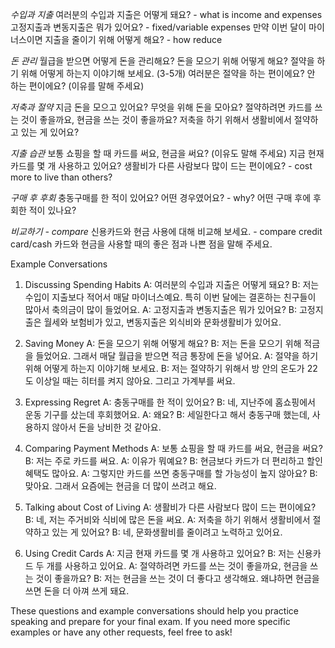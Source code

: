 _수입과 지출_
여러분의 수입과 지출은 어떻게 돼요? - what is income and expenses
고정지출과 변동지출은 뭐가 있어요? - fixed/variable expenses
만약 이번 달이 마이너스이면 지출을 줄이기 위해 어떻게 해요? - how reduce

_돈 관리_
월급을 받으면 어떻게 돈을 관리해요?
돈을 모으기 위해 어떻게 해요?
절약을 하기 위해 어떻게 하는지 이야기해 보세요. (3-5개)
여러분은 절약을 하는 편이에요? 안 하는 편이에요? (이유를 말해 주세요)

_저축과 절약_
지금 돈을 모으고 있어요? 무엇을 위해 돈을 모아요?
절약하려면 카드를 쓰는 것이 좋을까요, 현금을 쓰는 것이 좋을까요?
저축을 하기 위해서 생활비에서 절약하고 있는 게 있어요?

_지출 습관_
보통 쇼핑을 할 때 카드를 써요, 현금을 써요? (이유도 말해 주세요)
지금 현재 카드를 몇 개 사용하고 있어요?
생활비가 다른 사람보다 많이 드는 편이에요? - cost more to live than others?

_구매 후 후회_
충동구매를 한 적이 있어요? 어떤 경우였어요? - why?
어떤 구매 후에 후회한 적이 있나요?

_비교하기 - compare_
신용카드와 현금 사용에 대해 비교해 보세요. - compare credit card/cash
카드와 현금을 사용할 때의 좋은 점과 나쁜 점을 말해 주세요.

Example Conversations

1. Discussing Spending Habits
   A: 여러분의 수입과 지출은 어떻게 돼요?
   B: 저는 수입이 지출보다 적어서 매달 마이너스예요. 특히 이번 달에는 결혼하는 친구들이 많아서 축의금이 많이 들었어요.
   A: 고정지출과 변동지출은 뭐가 있어요?
   B: 고정지출은 월세와 보험비가 있고, 변동지출은 외식비와 문화생활비가 있어요.

2. Saving Money
   A: 돈을 모으기 위해 어떻게 해요?
   B: 저는 돈을 모으기 위해 적금을 들었어요. 그래서 매달 월급을 받으면 적금 통장에 돈을 넣어요.
   A: 절약을 하기 위해 어떻게 하는지 이야기해 보세요.
   B: 저는 절약하기 위해서 방 안의 온도가 22도 이상일 때는 히터를 켜지 않아요. 그리고 가계부를 써요.

3. Expressing Regret
   A: 충동구매를 한 적이 있어요?
   B: 네, 지난주에 홈쇼핑에서 운동 기구를 샀는데 후회했어요.
   A: 왜요?
   B: 세일한다고 해서 충동구매 했는데, 사용하지 않아서 돈을 낭비한 것 같아요.

4. Comparing Payment Methods
   A: 보통 쇼핑을 할 때 카드를 써요, 현금을 써요?
   B: 저는 주로 카드를 써요.
   A: 이유가 뭐예요?
   B: 현금보다 카드가 더 편리하고 할인 혜택도 많아요.
   A: 그렇지만 카드를 쓰면 충동구매를 할 가능성이 높지 않아요?
   B: 맞아요. 그래서 요즘에는 현금을 더 많이 쓰려고 해요.

5. Talking about Cost of Living
   A: 생활비가 다른 사람보다 많이 드는 편이에요?
   B: 네, 저는 주거비와 식비에 많은 돈을 써요.
   A: 저축을 하기 위해서 생활비에서 절약하고 있는 게 있어요?
   B: 네, 문화생활비를 줄이려고 노력하고 있어요.

6. Using Credit Cards
   A: 지금 현재 카드를 몇 개 사용하고 있어요?
   B: 저는 신용카드 두 개를 사용하고 있어요.
   A: 절약하려면 카드를 쓰는 것이 좋을까요, 현금을 쓰는 것이 좋을까요?
   B: 저는 현금을 쓰는 것이 더 좋다고 생각해요. 왜냐하면 현금을 쓰면 돈을 더 아껴 쓰게 돼요.

These questions and example conversations should help you practice speaking and prepare for your final exam. If you need more specific examples or have any other requests, feel free to ask!
